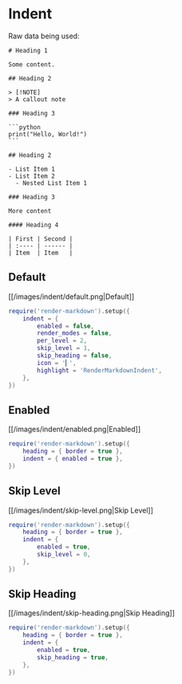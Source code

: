 # Indent

Raw data being used:

````text
# Heading 1

Some content.

## Heading 2

> [!NOTE]
> A callout note

### Heading 3

```python
print("Hello, World!")
```

## Heading 2

- List Item 1
- List Item 2
  - Nested List Item 1

### Heading 3

More content

#### Heading 4

| First | Second |
| :---- | ------ |
| Item  | Item   |
````

## Default

[[/images/indent/default.png|Default]]

```lua
require('render-markdown').setup({
    indent = {
        enabled = false,
        render_modes = false,
        per_level = 2,
        skip_level = 1,
        skip_heading = false,
        icon = '▎',
        highlight = 'RenderMarkdownIndent',
    },
})
```

## Enabled

[[/images/indent/enabled.png|Enabled]]

```lua
require('render-markdown').setup({
    heading = { border = true },
    indent = { enabled = true },
})
```

## Skip Level

[[/images/indent/skip-level.png|Skip Level]]

```lua
require('render-markdown').setup({
    heading = { border = true },
    indent = {
        enabled = true,
        skip_level = 0,
    },
})
```

## Skip Heading

[[/images/indent/skip-heading.png|Skip Heading]]

```lua
require('render-markdown').setup({
    heading = { border = true },
    indent = {
        enabled = true,
        skip_heading = true,
    },
})
```
